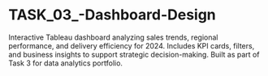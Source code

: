 # TASK_03_-Dashboard-Design
Interactive Tableau dashboard analyzing sales trends, regional performance, and delivery efficiency for 2024. Includes KPI cards, filters, and business insights to support strategic decision-making. Built as part of Task 3 for data analytics portfolio.
